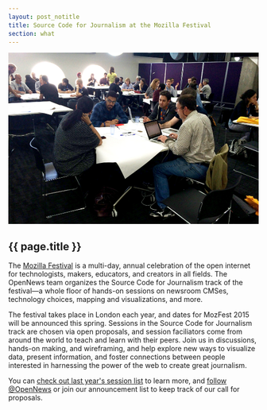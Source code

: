 ```yaml
---
layout: post_notitle
title: Source Code for Journalism at the Mozilla Festival
section: what
---
```

<img src="/media/img/mozfest2015_01.jpg" class="topline">

<h2>{{ page.title }}</h2>
<p class="bodybig">The <a href="http://2014.mozillafestival.org/">Mozilla Festival</a> is a multi-day, annual celebration of the open internet for technologists, makers, educators, and creators in all fields. The OpenNews team organizes the Source Code for Journalism track of the festival—a whole floor of hands-on sessions on newsroom CMSes, technology choices, mapping and visualizations, and more.</p>

 The festival takes place in London each year, and dates for MozFest 2015 will be announced this spring. Sessions in the Source Code for Journalism track are chosen via open proposals, and session faciliators come from around the world to teach and learn with their peers.  Join us in discussions, hands-on making, and wireframing, and help explore new ways to visualize data, present information, and foster connections between people interested in harnessing the power of the web to create great journalism.
 
 You can [check out last year's session list](mozfest-2014/) to learn more, and [follow @OpenNews](https://twitter.com/opennews) or join our announcement list to keep track of our call for proposals.
 

